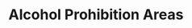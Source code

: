 ---
schema: default
title: Alcohol Prohibition Areas
organization: South Ayrshire Council
notes: South Ayrshire Council has passed byelaws to prohibit the drinking of alcohol in designated public places under provisions contained in the Local Government (Scotland) Act 1973 (under sections 201, 202 and 203).  This Alcohol Prohibition Areas dataset depicts the boundaries around settlements within South Ayrshire where these byelaws apply.
resources:

  - name: Alcohol Prohibition Areas FEATURE LAYER
  - url: 
  - format: FEATURE LAYER

license: 
category:

  - Alcohol Prohibition Areas


  - 

maintainer: Tim Wisniewski
maintainer_email: tim@timwis.com
---